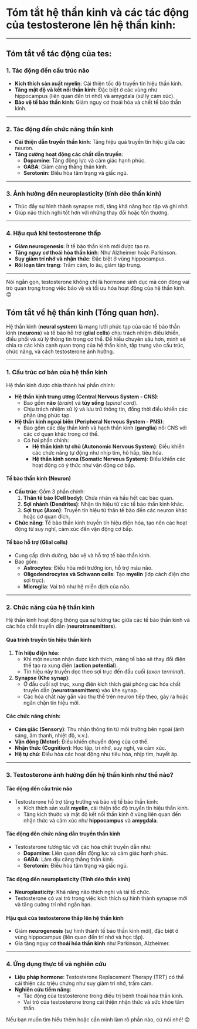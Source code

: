 # Tóm tắt hệ thần kinh và các tác động của testosterone lên hệ thần kinh:

---
## **Tóm tắt** về tác động của **tes**: 
### **1. Tác động đến cấu trúc não**
- **Kích thích sản xuất myelin**: Cải thiện tốc độ truyền tín hiệu thần kinh.  
- **Tăng mật độ và kết nối thần kinh**: Đặc biệt ở các vùng như hippocampus (liên quan đến trí nhớ) và amygdala (xử lý cảm xúc).  
- **Bảo vệ tế bào thần kinh**: Giảm nguy cơ thoái hóa và chết tế bào thần kinh.  

---

### **2. Tác động đến chức năng thần kinh**
- **Cải thiện dẫn truyền thần kinh**: Tăng hiệu quả truyền tín hiệu giữa các neuron.  
- **Tăng cường hoạt động các chất dẫn truyền**:
  - **Dopamine**: Tăng động lực và cảm giác hạnh phúc.  
  - **GABA**: Giảm căng thẳng thần kinh.  
  - **Serotonin**: Điều hòa tâm trạng và giấc ngủ.  

---

### **3. Ảnh hưởng đến neuroplasticity (tính dẻo thần kinh)**
- Thúc đẩy sự hình thành synapse mới, tăng khả năng học tập và ghi nhớ.  
- Giúp não thích nghi tốt hơn với những thay đổi hoặc tổn thương.  

---

### **4. Hậu quả khi testosterone thấp**
- **Giảm neurogenesis**: Ít tế bào thần kinh mới được tạo ra.  
- **Tăng nguy cơ thoái hóa thần kinh**: Như Alzheimer hoặc Parkinson.  
- **Suy giảm trí nhớ và nhận thức**: Đặc biệt ở vùng hippocampus.  
- **Rối loạn tâm trạng**: Trầm cảm, lo âu, giảm tập trung.  

---

Nói ngắn gọn, testosterone không chỉ là hormone sinh dục mà còn đóng vai trò quan trọng trong việc bảo vệ và tối ưu hóa hoạt động của hệ thần kinh. 😊


## Tóm tắt về hệ thần kinh (Tổng quan hơn).

Hệ thần kinh (**neural system**) là mạng lưới phức tạp của các tế bào thần kinh (**neurons**) và tế bào hỗ trợ (**glial cells**) chịu trách nhiệm điều khiển, điều phối và xử lý thông tin trong cơ thể. Để hiểu chuyên sâu hơn, minh sẽ chia ra các khía cạnh quan trọng của hệ thần kinh, tập trung vào cấu trúc, chức năng, và cách testosterone ảnh hưởng.

---

### **1. Cấu trúc cơ bản của hệ thần kinh**
Hệ thần kinh được chia thành hai phần chính:
- **Hệ thần kinh trung ương (Central Nervous System - CNS)**:
  - Bao gồm **não** (*brain*) và **tủy sống** (*spinal cord*).
  - Chịu trách nhiệm xử lý và lưu trữ thông tin, đồng thời điều khiển các phản ứng phức tạp.
- **Hệ thần kinh ngoại biên (Peripheral Nervous System - PNS)**:
  - Bao gồm các dây thần kinh và hạch thần kinh (**ganglia**) nối CNS với các cơ quan khác trong cơ thể.
  - Có hai phần chính:
    - **Hệ thần kinh tự chủ (Autonomic Nervous System)**: Điều khiển các chức năng tự động như nhịp tim, hô hấp, tiêu hóa.
    - **Hệ thần kinh soma (Somatic Nervous System)**: Điều khiển các hoạt động có ý thức như vận động cơ bắp.

#### **Tế bào thần kinh (Neuron)**
- **Cấu trúc**: Gồm 3 phần chính:
  1. **Thân tế bào (Cell body)**: Chứa nhân và hầu hết các bào quan.
  2. **Sợi nhánh (Dendrites)**: Nhận tín hiệu từ các tế bào thần kinh khác.
  3. **Sợi trục (Axon)**: Truyền tín hiệu từ thân tế bào đến các neuron khác hoặc cơ quan đích.
- **Chức năng**: Tế bào thần kinh truyền tín hiệu điện hóa, tạo nên các hoạt động từ suy nghĩ, cảm xúc đến vận động cơ bắp.

#### **Tế bào hỗ trợ (Glial cells)**
- Cung cấp dinh dưỡng, bảo vệ và hỗ trợ tế bào thần kinh.
- Bao gồm:
  - **Astrocytes**: Điều hòa môi trường ion, hỗ trợ máu não.
  - **Oligodendrocytes và Schwann cells**: Tạo **myelin** (lớp cách điện cho sợi trục).
  - **Microglia**: Vai trò như hệ miễn dịch của não.

---

### **2. Chức năng của hệ thần kinh**
Hệ thần kinh hoạt động thông qua sự tương tác giữa các tế bào thần kinh và các hóa chất truyền dẫn (**neurotransmitters**). 

#### **Quá trình truyền tín hiệu thần kinh**
1. **Tín hiệu điện hóa**:
   - Khi một neuron nhận được kích thích, màng tế bào sẽ thay đổi điện thế tạo ra xung điện (**action potential**).
   - Tín hiệu này truyền dọc theo sợi trục đến đầu cuối (*axon terminal*).
2. **Synapse (Khe synap)**:
   - Ở đầu cuối sợi trục, xung điện kích thích giải phóng các hóa chất truyền dẫn (**neurotransmitters**) vào khe synap.
   - Các hóa chất này gắn vào thụ thể trên neuron tiếp theo, gây ra hoặc ngăn chặn tín hiệu mới.

#### **Các chức năng chính**:
- **Cảm giác (Sensory)**: Thu nhận thông tin từ môi trường bên ngoài (ánh sáng, âm thanh, nhiệt độ, v.v.).
- **Vận động (Motor)**: Điều khiển chuyển động của cơ thể.
- **Nhận thức (Cognition)**: Học tập, trí nhớ, suy nghĩ, và cảm xúc.
- **Hệ tự chủ**: Điều hòa các hoạt động như tiêu hóa, nhịp tim, huyết áp.

---

### **3. Testosterone ảnh hưởng đến hệ thần kinh như thế nào?**

#### **Tác động đến cấu trúc não**
- Testosterone hỗ trợ tăng trưởng và bảo vệ tế bào thần kinh:
  - Kích thích sản xuất **myelin**, cải thiện tốc độ truyền tín hiệu thần kinh.
  - Tăng kích thước và mật độ kết nối thần kinh ở vùng liên quan đến nhận thức và cảm xúc như **hippocampus** và **amygdala**.

#### **Tác động đến chức năng dẫn truyền thần kinh**
- Testosterone tương tác với các hóa chất truyền dẫn như:
  - **Dopamine**: Liên quan đến động lực và cảm giác hạnh phúc.
  - **GABA**: Làm dịu căng thẳng thần kinh.
  - **Serotonin**: Điều hòa tâm trạng và giấc ngủ.

#### **Tác động đến neuroplasticity (Tính dẻo thần kinh)**
- **Neuroplasticity**: Khả năng não thích nghi và tái tổ chức.
- Testosterone có vai trò trong việc kích thích sự hình thành synapse mới và tăng cường trí nhớ ngắn hạn.

#### **Hậu quả của testosterone thấp lên hệ thần kinh**
- Giảm **neurogenesis** (sự hình thành tế bào thần kinh mới), đặc biệt ở vùng hippocampus (liên quan đến trí nhớ và học tập).
- Gia tăng nguy cơ **thoái hóa thần kinh** như Parkinson, Alzheimer.

---

### **4. Ứng dụng thực tế và nghiên cứu**
- **Liệu pháp hormone**: Testosterone Replacement Therapy (TRT) có thể cải thiện các triệu chứng như suy giảm trí nhớ, trầm cảm.
- **Nghiên cứu tiềm năng**:
  - Tác động của testosterone trong điều trị bệnh thoái hóa thần kinh.
  - Vai trò của testosterone trong cải thiện nhận thức và sức khỏe tâm thần.

Nếu bạn muốn tìm hiểu thêm hoặc cần minh làm rõ phần nào, cứ nói nhé! 😊 
